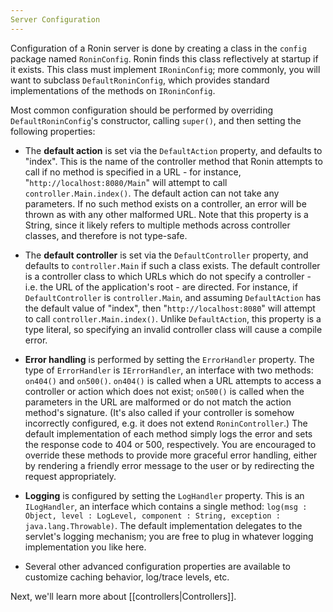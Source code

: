 ```yaml
---
Server Configuration
---
```


Configuration of a Ronin server is done by creating a class in the `config`
package named `RoninConfig`. Ronin finds this class reflectively at startup if
it exists. This class must implement `IRoninConfig`; more commonly, you will
want to subclass `DefaultRoninConfig`, which provides standard implementations
of the methods on `IRoninConfig`.

Most common configuration should be performed by overriding
`DefaultRoninConfig`'s constructor, calling `super()`, and then setting the
following properties:

  * The **default action** is set via the `DefaultAction` property, and
defaults to "index". This is the name of the controller method that Ronin
attempts to call if no method is specified in a URL - for instance,
"`http://localhost:8080/Main`" will attempt to call `controller.Main.index()`.
The default action can not take any parameters. If no such method exists on a
controller, an error will be thrown as with any other malformed URL. Note that
this property is a String, since it likely refers to multiple methods across
controller classes, and therefore is not type-safe.

  * The **default controller** is set via the `DefaultController` property,
and defaults to `controller.Main` if such a class exists. The default
controller is a controller class to which URLs which do not specify a
controller - i.e. the URL of the application's root - are directed. For
instance, if `DefaultController` is `controller.Main`, and assuming
`DefaultAction` has the default value of "index", then
"`http://localhost:8080`" will attempt to call `controller.Main.index()`.
Unlike `DefaultAction`, this property is a type literal, so specifying an
invalid controller class will cause a compile error.

  * **Error handling** is performed by setting the `ErrorHandler` property.
The type of `ErrorHandler` is `IErrorHandler`, an interface with two methods:
`on404()` and `on500()`. `on404()` is called when a URL attempts to access a
controller or action which does not exist; `on500()` is called when the
parameters in the URL are malformed or do not match the action method's
signature. (It's also called if your controller is somehow incorrectly
configured, e.g. it does not extend `RoninController`.) The default
implementation of each method simply logs the error and sets the response code
to 404 or 500, respectively. You are encouraged to override these methods to
provide more graceful error handling, either by rendering a friendly error
message to the user or by redirecting the request appropriately.

  * **Logging** is configured by setting the `LogHandler` property. This is an
`ILogHandler`, an interface which contains a single method: `log(msg : Object,
level : LogLevel, component : String, exception : java.lang.Throwable)`. The
default implementation delegates to the servlet's logging mechanism; you are
free to plug in whatever logging implementation you like here.

  * Several other advanced configuration properties are available to customize
caching behavior, log/trace levels, etc.

Next, we'll learn more about [[controllers|Controllers]].
